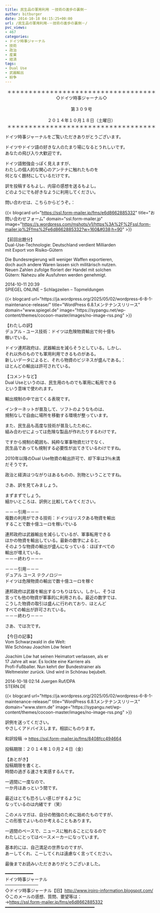 ```yaml
---
title: 民生品の軍用利用 －技術の進歩の裏側－
author: bitburger
date: 2014-10-18 04:15:25+00:00
url: /民生品の軍用利用-－技術の進歩の裏側－/
pvc_views:
- 467
categories:
- ドイツ時事ジャーナル
- 技術
- 政治
- 産業
- 経済
tags:
- Dual Use
- 武器輸出
- 紛争
---
```

<p align="center">
  ＊＊＊＊＊＊＊＊＊＊＊＊＊＊＊＊＊＊＊＊＊＊＊＊＊＊＊＊＊＊＊＊＊＊＊<br /> ◇ドイツ時事ジャーナル◇<br /><br /> 第３０９号<br /><br /> ２０１４年１０月１８日（土曜日）<br /> ＊＊＊＊＊＊＊＊＊＊＊＊＊＊＊＊＊＊＊＊＊＊＊＊＊＊＊＊＊＊＊＊＊＊＊
</p>

ドイツ時事ジャーナルをご覧いただきありがとうございます。  
  
ドイツやドイツ語の好きな人のたまり場になるとうれしいです。  
あなたの飛び入り大歓迎です。  
  
ドイツ語勉強会っぽく見えますが、  
わたしの個人的な関心のアンテナに触れたものを  
何となく題材にしているだけです。  
  
訳を投稿するもよし、内容の感想を送るもよし。  
どのようにでも好きなように利用してください。  
  
問い合わせは、こちらからどうぞ。：  
  
{{< blogcard url="https://ssl.form-mailer.jp/fms/e6d8662885332" title="&#12362;&#21839;&#12356;&#21512;&#12431;&#12379;&#12501;&#12457;&#12540;&#12512;" domain="ssl.form-mailer.jp" image="https://s.wordpress.com/mshots/v1/https%3A%2F%2Fssl.form-mailer.jp%2Ffms%2Fe6d8662885332?w=160&#038;h=90" >}} 

【前回出題分】  
Dual-Use-Technologie: Deutschland verdient Milliarden  
mit Export von Risiko-Gütern  
  
Die Bundesregierung will weniger Waffen exportieren,  
doch auch andere Waren lassen sich militärisch nutzen.  
Neuen Zahlen zufolge floriert der Handel mit solchen  
Gütern: Nahezu alle Ausfuhren werden genehmigt.  
  
2014-10-11 20:39  
SPIEGEL ONLINE &#8211; Schlagzeilen &#8211; Topmeldungen 

<div class="rss-entry-cards widget-entry-cards no-icon">
  {{< blogcard url="https://ja.wordpress.org/2025/05/02/wordpress-6-8-1-maintenance-release/" title="WordPress 6.8.1メンテナンスリリース" domain="www.spiegel.de" image="https://sypangu.net/wp-content/themes/cocoon-master/images/no-image-rss.png" >}} 

【わたしの訳】  
デュアル・ユース技術：ドイツは危険物資輸出で何十億も  
稼いでいる。  
  
ドイツ連邦政府は、武器輸出を減らそうとしている。しかし、  
それ以外のものでも軍用利用できるものがある。  
新しいデータによると、それら物資のビジネスが盛んである。：  
ほとんどの輸出は許可されている。 

【コメントなど】  
Dual Useというのは、民生用のものでも軍用に転用できる  
という意味で使われます。  
  
輸出規制の中で出てくる表現です。  
  
インターネットが普及して、ソフトのようなものは、  
規制なしで自由に場所を移動する環境が整っています。  
  
また、民生品も高度な技術が普及したために、  
組み合わせによっては危険な製品が作れたりするわけです。  
  
ですから規制の範囲も、純粋な軍事物資だけでなく、  
民生品であっても規制する必要性が出てきているわけですね。  
  
2010年以降のDual Use物資の輸出許可で、却下率は3％未満  
だそうです。  
  
政治と経済はつながりはあるものの、別物ということですね。 

さあ、訳を見てみましょう。  
  
まずまずでしょう。  
細かいところは、訳例と比較してみてください。  
  
－－－引用－－－  
複数の利用ができる技術：ドイツはリスクある物資を輸出  
することで数十億ユーロを稼いでいる  
  
連邦政府は武器輸出を減らしているが、軍事転用できる  
ほかの物資を輸出している。最新の数字によると、  
そのような物資の輸出が盛んになっている：ほぼすべての  
輸出が増えている。  
－－－終わり－－－  
  
－－－引用－－－  
デュアル ユース テクノロジー  
ドイツは危険物資の輸出で数十億ユーロを稼ぐ  
  
連邦政府は武器を輸出するつもりはない。しかし、そうは  
言っても他の物資が軍事的に利用される。最近の数字では、  
こうした物資の取引は盛んに行われており、ほとんど  
すべての輸出が許可されている。  
－－－終わり－－－ 

さあ、では次です。  
  
【今日の記事】  
Vom Schwarzwald in die Welt:  
Wie Schönau Joachim Löw feiert  
  
Joachim Löw hat seinen Heimatort verlassen, als er  
17 Jahre alt war. Es lockte eine Karriere als  
Profi-Fußballer. Nun kehrt der Bundestrainer als  
Weltmeister zurück. Und wird in Schönau bejubelt.  
  
2014-10-18 02:14 Juergen Ruf/DPA  
STERN.DE 

<div class="rss-entry-cards widget-entry-cards no-icon">
  {{< blogcard url="https://ja.wordpress.org/2025/05/02/wordpress-6-8-1-maintenance-release/" title="WordPress 6.8.1メンテナンスリリース" domain="www.stern.de" image="https://sypangu.net/wp-content/themes/cocoon-master/images/no-image-rss.png" >}} 

訳例を送ってください。  
やさしくアドバイスします。相談にものります。  
  
和訳投稿 → <https://ssl.form-mailer.jp/fms/8408fcc494664>  
  
投稿期限：２０１４年１０月２４日（金） 

【あとがき】  
投稿期限を書くと、  
時間の過ぎる速さを実感するんです。  
  
一週間に一度なので、  
一か月はあっという間です。  
  
最近はとても恐ろしい感じがするように  
なっているのは内緒です（笑）  
  
このメルマガは、自分の勉強のために始めたものですが、  
この形態でよいものか考えることもあります。  
  
一週間のペースで、ニュースに触れることになるので  
わたしにとってはペースメーカーになっています。  
  
基本的には、自己満足の世界なのですが、  
あーしてくれ、こーしてくれは遠慮なく言ってください。  
  
最後までお読みいただきありがとうございました。 

━━━━━━━━━━━  
ドイツ時事ジャーナル  
───────────  
◇ドイツ時事ジャーナル【旧】<http://www.iroiro-information.blogspot.com/>  
◇このメールの感想、質問、要望等は：  
-><https://ssl.form-mailer.jp/fms/e6d8662885332>  
━━━━━━━━━━━━━━━━━━━━━━━━━━━━━━━━━━━